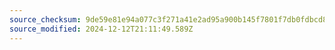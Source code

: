 ```yaml
---
source_checksum: 9de59e81e94a077c3f271a41e2ad95a900b145f7801f7db0fdbcd88a15a0c981
source_modified: 2024-12-12T21:11:49.589Z
---
```


